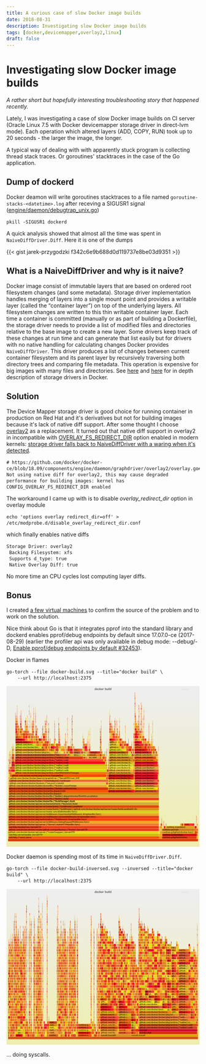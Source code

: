 ```yaml
---
title: A curious case of slow Docker image builds
date: 2018-08-31
description: Investigating slow Docker image builds
tags: [docker,devicemapper,overlay2,linux]
draft: false
---
```


# Investigating slow Docker image builds

_A rather short but hopefully interesting troubleshooting story that happened recently._

Lately, I was investigating a case of slow Docker image builds on CI server (Oracle Linux 7.5 with Docker devicemapper storage driver in direct-lvm mode). Each operation which altered layers (ADD, COPY, RUN) took up to 20 seconds - the larger the image, the longer. 

A typical way of dealing with with apparently stuck program is collecting thread stack traces. Or goroutines' stacktraces in the case of the Go application.

## Dump of dockerd 
Docker deamon will write goroutines stacktraces to a file named `goroutine-stacks-<datetime>.log` after receving a SIGUSR1 signal ([engine/daemon/debugtrap_unix.go](https://github.com/docker/docker-ce/blob/18.09/components/engine/daemon/debugtrap_unix.go#L16))
```
pkill -SIGUSR1 dockerd
```
A quick analysis showed that almost all the time was spent in `NaiveDiffDriver.Diff`. Here it is one of the dumps

{{< gist jarek-przygodzki f342c6e9b688d0d119737e8be03d9351  >}}

## What is a NaiveDiffDriver and why is it naive?
Docker image consist of immutable layers that are based on ordered root filesystem changes (and some metadata). Storage driver implementation handles merging of layers into a single mount point and provides a writable layer (called the “container layer”) on top of the underlying layers. All filesystem changes are written to this thin writable container layer. Each time a container is committed (manually or as part of building a Dockerfile), the storage driver needs to provide a list of modified files and directories relative to the base image to create a new layer. Some drivers keep track of these changes at run time and can generate that list easily but for drivers with no native handling for calculating changes Docker provides `NaiveDiffDriver`. This driver produces a list of changes between current container filesystem  and its parent layer by recursively traversing both directory trees and comparing file metadata. This operation is expensive for big images with many files and directories. See [here](https://integratedcode.us/2016/08/30/storage-drivers-in-docker-a-deep-dive/) and [here](https://portworx.com/lcfs-speed-up-docker-commit/) for in depth description of storage drivers in Docker.

## Solution
The Device Mapper storage driver is good choice for running container in production on Red Hat and it's derivatives but not for building images because it's lack of native diff support. After some thought I choose [overlay2](https://docs.docker.com/storage/storagedriver/overlayfs-driver/) as a replacement. It turned out that native diff support in overlay2 in incompatible with [OVERLAY_FS_REDIRECT_DIR](https://github.com/torvalds/linux/blob/v4.18/fs/overlayfs/Kconfig#L13) option enabled in modern kernels: [storage driver falls back to NaiveDiffDriver with a waring when it's detected](https://github.com/moby/moby/pull/34342).
```
# https://github.com/docker/docker-ce/blob/18.09/components/engine/daemon/graphdriver/overlay2/overlay.go#L287
Not using native diff for overlay2, this may cause degraded performance for building images: kernel has CONFIG_OVERLAY_FS_REDIRECT_DIR enabled
```
The workaround I came up with is to disable _overlay_redirect_dir_ option in overlay module
```
echo 'options overlay redirect_dir=off' > /etc/modprobe.d/disable_overlay_redirect_dir.conf
```
which finally enables native diffs
```
Storage Driver: overlay2
 Backing Filesystem: xfs
 Supports d_type: true
 Native Overlay Diff: true
```
No more time an CPU cycles lost computing layer diffs.

## Bonus

I created [a few virtual machines](https://github.com/jarek-przygodzki/docker-image-build-times) to confirm the source of the problem and to work on the solution. 

Nice think about Go is that it integrates pprof into the standard library and dockerd enables pprof/debug endpoints by default since 17.07.0-ce (2017-08-29) (earlier the profiler api was only available in debug mode: --debug/-D, [Enable pprof/debug endpoints by default #32453](https://github.com/moby/moby/pull/32453)).

Docker in flames
```
go-torch --file docker-build.svg --title="docker build" \
    --url http://localhost:2375
```

![docker build flame graph](https://github.com/jarek-przygodzki/docker-image-build-times/raw/master/assets/docker-build-devicemapper.png)

Docker daemon is spending most of its time in `NaiveDiffDriver.Diff`.

```
go-torch --file docker-build-inversed.svg --inversed --title="docker build" \
    --url http://localhost:2375
```

![docker build flame graph inversed](https://github.com/jarek-przygodzki/docker-image-build-times/raw/master/assets/docker-build-devicemapper-inversed.png)

... doing syscalls.
